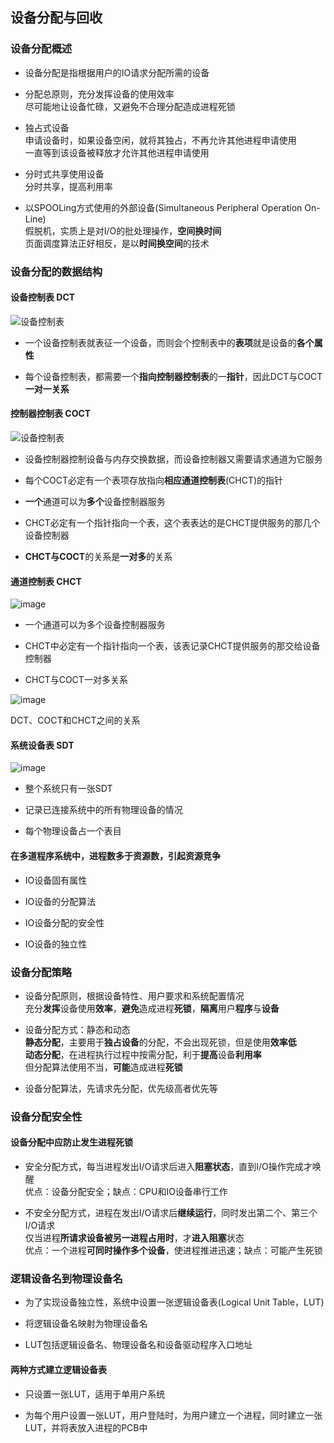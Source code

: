 ## 设备分配与回收

### 设备分配概述

- 设备分配是指根据用户的IO请求分配所需的设备

- 分配总原则，充分发挥设备的使用效率
</br>尽可能地让设备忙碌，又避免不合理分配造成进程死锁

- 独占式设备
</br>申请设备时，如果设备空闲，就将其独占，不再允许其他进程申请使用
</br>一直等到该设备被释放才允许其他进程申请使用

- 分时式共享使用设备
</br>分时共享，提高利用率

- 以SPOOLing方式使用的外部设备(Simultaneous Peripheral Operation On-Line)
</br>假脱机，实质上是对I/O的批处理操作，**空间换时间**
</br>页面调度算法正好相反，是以**时间换空间**的技术

### 设备分配的数据结构

#### 设备控制表 DCT

![设备控制表](https://github.com/YC-L/Postgraduate-examination/blob/Operating-System/imgs/%E8%AE%BE%E5%A4%87%E6%8E%A7%E5%88%B6%E8%A1%A8.png "设备控制表")

- 一个设备控制表就表征一个设备，而则会个控制表中的**表项**就是设备的**各个属性**

- 每个设备控制表，都需要一个**指向控制器控制表**的一**指针**，因此DCT与COCT**一对一关系**

#### 控制器控制表 COCT

![设备控制表](https://github.com/YC-L/Postgraduate-examination/blob/Operating-System/imgs/Controller-control-table.png "设备控制表")

- 设备控制器控制设备与内存交换数据，而设备控制器又需要请求通道为它服务

- 每个COCT必定有一个表项存放指向**相应通道控制表**(CHCT)的指针

- **一个**通道可以为**多个**设备控制器服务

- CHCT必定有一个指针指向一个表，这个表表达的是CHCT提供服务的那几个设备控制器

- **CHCT与COCT**的关系是**一对多**的关系

#### 通道控制表 CHCT

![image](https://github.com/YC-L/Postgraduate-examination/blob/Operating-System/imgs/CHCT.png)

- 一个通道可以为多个设备控制器服务

- CHCT中必定有一个指针指向一个表，该表记录CHCT提供服务的那交给设备控制器

- CHCT与COCT一对多关系

![image](https://github.com/YC-L/Postgraduate-examination/blob/Operating-System/imgs/DCT-COCT-CHCT.png)

DCT、COCT和CHCT之间的关系

#### 系统设备表 SDT

![image](https://github.com/YC-L/Postgraduate-examination/blob/Operating-System/imgs/SDT.png)

- 整个系统只有一张SDT

- 记录已连接系统中的所有物理设备的情况

- 每个物理设备占一个表目

#### 在多道程序系统中，进程数多于资源数，引起资源竞争

- IO设备固有属性

- IO设备的分配算法

- IO设备分配的安全性

- IO设备的独立性

### 设备分配策略

- 设备分配原则，根据设备特性、用户要求和系统配置情况
</br>充分**发挥**设备使用**效率**，**避免**造成进程**死锁**，**隔离**用户**程序**与**设备**

- 设备分配方式：静态和动态
</br>**静态分配**，主要用于**独占设备**的分配，不会出现死锁，但是使用**效率低**
</br>**动态分配**，在进程执行过程中按需分配，利于**提高**设备**利用率**
</br>但分配算法使用不当，**可能**造成进程**死锁**

- 设备分配算法，先请求先分配，优先级高者优先等

### 设备分配安全性

#### 设备分配中应防止发生进程死锁

- 安全分配方式，每当进程发出I/O请求后进入**阻塞状态**，直到I/O操作完成才唤醒
</br>优点：设备分配安全；缺点：CPU和IO设备串行工作

- 不安全分配方式，进程在发出I/O请求后**继续运行**，同时发出第二个、第三个I/O请求
</br>仅当进程**所请求设备被另一进程占用时**，才**进入阻塞**状态
</br>优点：一个进程**可同时操作多个设备**，使进程推进迅速；缺点：可能产生死锁

### 逻辑设备名到物理设备名

- 为了实现设备独立性，系统中设置一张逻辑设备表(Logical Unit Table，LUT)

- 将逻辑设备名映射为物理设备名

- LUT包括逻辑设备名、物理设备名和设备驱动程序入口地址

#### 两种方式建立逻辑设备表

- 只设置一张LUT，适用于单用户系统

- 为每个用户设置一张LUT，用户登陆时，为用户建立一个进程，同时建立一张LUT，并将表放入进程的PCB中














